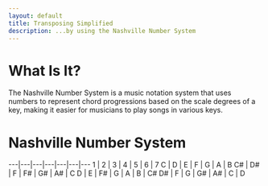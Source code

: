 ```yaml
---
layout: default
title: Transposing Simplified
description: ...by using the Nashville Number System
---
```


# What Is It?
The Nashville Number System is a music notation system that uses numbers to represent chord progressions based on the scale degrees of a key, making it easier for musicians to play songs in various keys.

# Nashville Number System
---|---|---|---|---|---|---
1 | 2 | 3 | 4 | 5 | 6 | 7 
C | D | E | F | G | A | B
C# | D# | F | F# | G# | A# | C
D | E | F# | G | A | B | C# 
D# | F | G | G# | A# | C | D 
